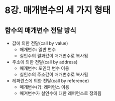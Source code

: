 # 8강. 매개변수의 세 가지 형태

## 함수의 매개변수 전달 방식

- 값에 의한 전달(call by value)
    - 매개변수: 일반 변수
    - 실인수의 결과값이 매개변수로 복사됨
- 주소에 의한 전달(call by address)
    - 매개변수: 포인터 변수 이용
    - 실인수의 주소값이 매개변수로 복사됨
- 레퍼런스에 의한 전달(call by reference)
    - 매개변수(?): 레퍼런스 이용
    - 매겨변수가 실인수에 대한 레퍼런스로 정의됨